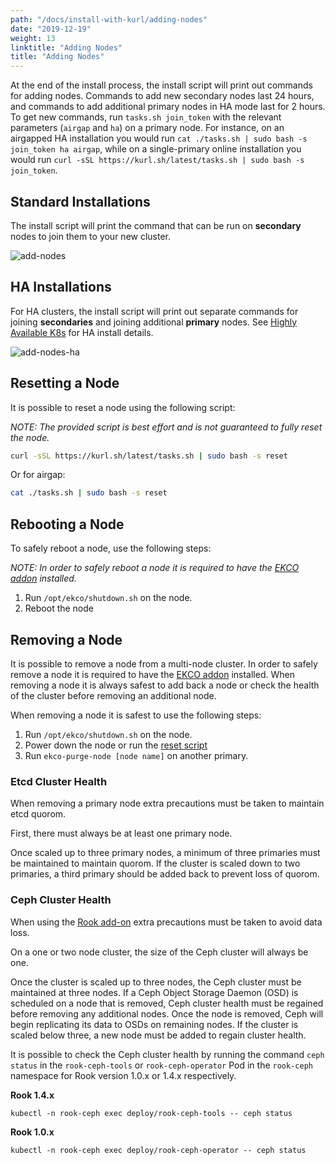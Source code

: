```yaml
---
path: "/docs/install-with-kurl/adding-nodes"
date: "2019-12-19"
weight: 13
linktitle: "Adding Nodes"
title: "Adding Nodes"
---
```

At the end of the install process, the install script will print out commands for adding nodes.
Commands to add new secondary nodes last 24 hours, and commands to add additional primary nodes in HA mode last for 2 hours.
To get new commands, run `tasks.sh join_token` with the relevant parameters (`airgap` and `ha`) on a primary node.
For instance, on an airgapped HA installation you would run `cat ./tasks.sh | sudo bash -s join_token ha airgap`, while on a single-primary online installation you would run `curl -sSL https://kurl.sh/latest/tasks.sh | sudo bash -s join_token`.

## Standard Installations
The install script will print the command that can be run on **secondary** nodes to join them to your new cluster.

![add-nodes](/add-nodes.png)

## HA Installations
For HA clusters, the install script will print out separate commands for joining **secondaries** and joining additional **primary** nodes. 
See [Highly Available K8s](/docs/install-with-kurl/#highly-available-k8s-ha) for HA install details.

![add-nodes-ha](/add-nodes-ha.png)

## Resetting a Node

It is possible to reset a node using the following script:

*NOTE: The provided script is best effort and is not guaranteed to fully reset the node.*

```bash
curl -sSL https://kurl.sh/latest/tasks.sh | sudo bash -s reset
```

Or for airgap:

```bash
cat ./tasks.sh | sudo bash -s reset
```

## Rebooting a Node

To safely reboot a node, use the following steps:

*NOTE: In order to safely reboot a node it is required to have the [EKCO addon](/docs/add-ons/ekco) installed.*

1. Run `/opt/ekco/shutdown.sh` on the node.
1. Reboot the node

## Removing a Node

It is possible to remove a node from a multi-node cluster.
In order to safely remove a node it is required to have the [EKCO addon](/docs/add-ons/ekco) installed.
When removing a node it is always safest to add back a node or check the health of the cluster before removing an additional node.

When removing a node it is safest to use the following steps:

1. Run `/opt/ekco/shutdown.sh` on the node.
1. Power down the node or run the [reset script](/docs/install-with-kurl/adding-nodes#resetting-a-node)
1. Run `ekco-purge-node [node name]` on another primary.

### Etcd Cluster Health

When removing a primary node extra precautions must be taken to maintain etcd quorom.

First, there must always be at least one primary node.

Once scaled up to three primary nodes, a minimum of three primaries must be maintained to maintain quorom.
If the cluster is scaled down to two primaries, a third primary should be added back to prevent loss of quorom.

### Ceph Cluster Health

When using the [Rook add-on](/docs/add-ons/rook) extra precautions must be taken to avoid data loss.

On a one or two node cluster, the size of the Ceph cluster will always be one.

Once the cluster is scaled up to three nodes, the Ceph cluster must be maintained at three nodes.
If a Ceph Object Storage Daemon (OSD) is scheduled on a node that is removed, Ceph cluster health must be regained before removing any additional nodes.
Once the node is removed, Ceph will begin replicating its data to OSDs on remaining nodes.
If the cluster is scaled below three, a new node must be added to regain cluster health.

It is possible to check the Ceph cluster health by running the command `ceph status` in the `rook-ceph-tools` or `rook-ceph-operator` Pod in the `rook-ceph` namespace for Rook version 1.0.x or 1.4.x respectively.

**Rook 1.4.x**

```
kubectl -n rook-ceph exec deploy/rook-ceph-tools -- ceph status
```

**Rook 1.0.x**

```
kubectl -n rook-ceph exec deploy/rook-ceph-operator -- ceph status
```

